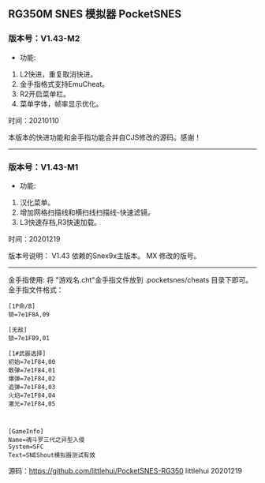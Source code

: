 ## RG350M SNES 模拟器 PocketSNES

### 版本号：V1.43-M2

- 功能:
1. L2快进，重复取消快进。
2. 金手指格式支持EmuCheat。
3. R2开启菜单栏。
4. 菜单字体，帧率显示优化。

时间：20210110

本版本的快进功能和金手指功能合并自CJS修改的源码。感谢！

--------------------------------------------------
### 版本号：V1.43-M1

- 功能:
1. 汉化菜单。
2. 增加网格扫描线和横扫线扫描线-快速滤镜。
3. L3快速存档,R3快速加载。

时间：20201219

版本号说明：
V1.43  依赖的Snex9x主版本。
MX 修改的版号。

--------------------------------------------------
金手指使用:
将 "游戏名.cht"金手指文件放到  .pocketsnes/cheats 目录下即可。
金手指文件格式：

```
[1P命/B]
锁=7e1F8A,09  

[无敌]
锁=7e1F89,01  

[1#武器选择]
初始=7e1F84,00  
散弹=7e1F84,01  
爆弹=7e1F84,02  
追弹=7e1F84,03  
火焰=7e1F84,04  
激光=7e1F84,05  



[GameInfo]
Name=魂斗罗三代之异型入侵
System=SFC
Text=SNEShout模拟器测试有效
```
源码：https://github.com/littlehui/PocketSNES-RG350
                                      littlehui
                                       20201219
